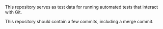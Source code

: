 This repository serves as test data for running automated tests that interact with Git.

This repository should contain a few commits, including a merge commit.